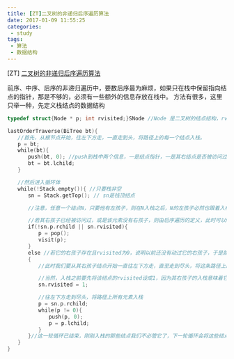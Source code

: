 ```yaml
---
title: [ZT]二叉树的非递归后序遍历算法
date: 2017-01-09 11:55:25
categories:
 - study
tags:
 - 算法
 - 数据结构
---
```

[ZT] [二叉树的非递归后序遍历算法](http://www.cnblogs.com/ybwang/archive/2011/10/04/lastOrderTraverse.html)

前序、中序、后序的非递归遍历中，要数后序最为麻烦，如果只在栈中保留指向结点的指针，那是不够的，必须有一些额外的信息存放在栈中。
方法有很多，这里只举一种，先定义栈结点的数据结构
```cpp
typedef struct{Node * p; int rvisited;}SNode //Node 是二叉树的结点结构，rvisited==1代表p所指向的结点的右结点已被访问过。

lastOrderTraverse(BiTree bt){
　　//首先，从根节点开始，往左下方走，一直走到头，将路径上的每一个结点入栈。
　　p = bt;
　　while(bt){
　　　　push(bt, 0); //push到栈中两个信息，一是结点指针，一是其右结点是否被访问过
　　　　bt = bt.lchild;
　　}

　　//然后进入循环体
　　while(!Stack.empty()){ //只要栈非空
　　　　sn = Stack.getTop(); // sn是栈顶结点

　　　　//注意，任意一个结点N，只要他有左孩子，则在N入栈之后，N的左孩子必然也跟着入栈了(这个体现在算法的后半部分)，所以当我们拿到栈顶元素的时候，可以确信这个元素要么没有左孩子，要么其左孩子已经被访问过，所以此时我们就不关心它的左孩子了，我们只关心其右孩子。

　　　　//若其右孩子已经被访问过，或是该元素没有右孩子，则由后序遍历的定义，此时可以visit这个结点了。
　　　　if(!sn.p.rchild || sn.rvisited){
　　　　　　p = pop();
　　　　　　visit(p);
　　　　}
　　　　else //若它的右孩子存在且rvisited为0，说明以前还没有动过它的右孩子，于是就去处理一下其右孩子。
　　　　{ 
　　　　　　//此时我们要从其右孩子结点开始一直往左下方走，直至走到尽头，将这条路径上的所有结点都入栈。

　　　　　　//当然，入栈之前要先将该结点的rvisited设成1，因为其右孩子的入栈意味着它的右孩子必将先于它被访问(这很好理解，因为我们总是从栈顶取出元素来进行visit)。由此可知，下一次该元素再处于栈顶时，其右孩子必然已被visit过了，所以此处可以将rvisited设置为1。
　　　　　　sn.rvisited = 1;

　　　　　　//往左下方走到尽头，将路径上所有元素入栈
　　　　　　p = sn.p.rchild;
　　　　　　while(p != 0){
　　　　　　　　push(p, 0);
　　　　　　　　p = p.lchild;
　　　　　　}
　　　　}//这一轮循环已结束，刚刚入栈的那些结点我们不必管它了，下一轮循环会将这些结点照顾的很好。
　　}
}
```
